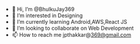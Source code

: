 - 👋 Hi, I’m @BhulkuJay369
- 👀 I’m interested in Designing
- 🌱 I’m currently learning Android,AWS,React JS
- 💞️ I’m looking to collaborate on Web Development
- 📫 How to reach me jpthakkar@369@gmail.com

<!---
BhulkuJay369/BhulkuJay369 is a ✨ special ✨ repository because its `README.md` (this file) appears on your GitHub profile.
You can click the Preview link to take a look at your changes.
--->
